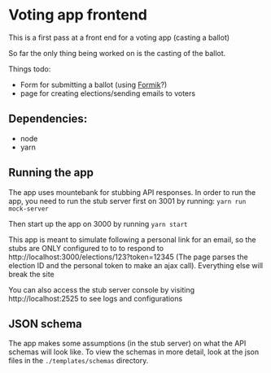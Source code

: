 # Voting app frontend

This is a first pass at a front end for a voting app (casting a ballot)

So far the only thing being worked on is the casting of the ballot.

Things todo:
- Form for submitting a ballot (using [Formik](https://github.com/jaredpalmer/formik)?)
- page for creating elections/sending emails to voters

## Dependencies:
- node
- yarn

## Running the app

The app uses mountebank for stubbing API responses.
In order to run the app, you need to run the stub server first on 3001 by running:
`yarn run mock-server`

Then start up the app on 3000 by running `yarn start`

This app is meant to simulate following a personal link for an email,
so the stubs are ONLY configured to to to respond to
http://localhost:3000/elections/123?token=12345 (The page parses the election ID
and the personal token to make an ajax call). Everything else will break the site

You can also access the stub server console by visiting http://localhost:2525 to see logs and configurations

## JSON schema

The app makes some assumptions (in the stub server) on what the API schemas will look like.
To view the schemas in more detail, look at the json files in the `./templates/schemas` directory.
